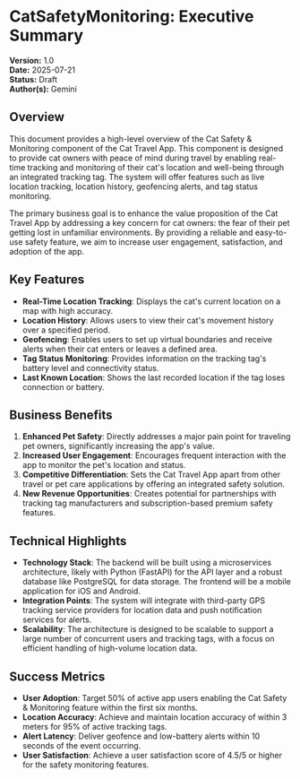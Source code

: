 # CatSafetyMonitoring: Executive Summary

**Version:** 1.0  
**Date:** 2025-07-21  
**Status:** Draft  
**Author(s):** Gemini  

## Overview

This document provides a high-level overview of the Cat Safety & Monitoring component of the Cat Travel App. This component is designed to provide cat owners with peace of mind during travel by enabling real-time tracking and monitoring of their cat's location and well-being through an integrated tracking tag. The system will offer features such as live location tracking, location history, geofencing alerts, and tag status monitoring.

The primary business goal is to enhance the value proposition of the Cat Travel App by addressing a key concern for cat owners: the fear of their pet getting lost in unfamiliar environments. By providing a reliable and easy-to-use safety feature, we aim to increase user engagement, satisfaction, and adoption of the app.

## Key Features

- **Real-Time Location Tracking**: Displays the cat's current location on a map with high accuracy.
- **Location History**: Allows users to view their cat's movement history over a specified period.
- **Geofencing**: Enables users to set up virtual boundaries and receive alerts when their cat enters or leaves a defined area.
- **Tag Status Monitoring**: Provides information on the tracking tag's battery level and connectivity status.
- **Last Known Location**: Shows the last recorded location if the tag loses connection or battery.

## Business Benefits

1.  **Enhanced Pet Safety**: Directly addresses a major pain point for traveling pet owners, significantly increasing the app's value.
2.  **Increased User Engagement**: Encourages frequent interaction with the app to monitor the pet's location and status.
3.  **Competitive Differentiation**: Sets the Cat Travel App apart from other travel or pet care applications by offering an integrated safety solution.
4.  **New Revenue Opportunities**: Creates potential for partnerships with tracking tag manufacturers and subscription-based premium safety features.

## Technical Highlights

- **Technology Stack**: The backend will be built using a microservices architecture, likely with Python (FastAPI) for the API layer and a robust database like PostgreSQL for data storage. The frontend will be a mobile application for iOS and Android.
- **Integration Points**: The system will integrate with third-party GPS tracking service providers for location data and push notification services for alerts.
- **Scalability**: The architecture is designed to be scalable to support a large number of concurrent users and tracking tags, with a focus on efficient handling of high-volume location data.

## Success Metrics

- **User Adoption**: Target 50% of active app users enabling the Cat Safety & Monitoring feature within the first six months.
- **Location Accuracy**: Achieve and maintain location accuracy of within 3 meters for 95% of active tracking tags.
- **Alert Latency**: Deliver geofence and low-battery alerts within 10 seconds of the event occurring.
- **User Satisfaction**: Achieve a user satisfaction score of 4.5/5 or higher for the safety monitoring features.
